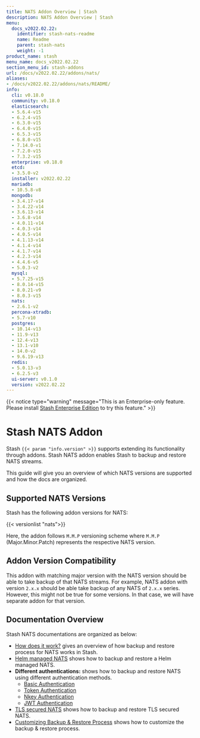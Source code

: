 ```yaml
---
title: NATS Addon Overview | Stash
description: NATS Addon Overview | Stash
menu:
  docs_v2022.02.22:
    identifier: stash-nats-readme
    name: Readme
    parent: stash-nats
    weight: -1
product_name: stash
menu_name: docs_v2022.02.22
section_menu_id: stash-addons
url: /docs/v2022.02.22/addons/nats/
aliases:
- /docs/v2022.02.22/addons/nats/README/
info:
  cli: v0.18.0
  community: v0.18.0
  elasticsearch:
  - 5.6.4-v15
  - 6.2.4-v15
  - 6.3.0-v15
  - 6.4.0-v15
  - 6.5.3-v15
  - 6.8.0-v15
  - 7.14.0-v1
  - 7.2.0-v15
  - 7.3.2-v15
  enterprise: v0.18.0
  etcd:
  - 3.5.0-v2
  installer: v2022.02.22
  mariadb:
  - 10.5.8-v8
  mongodb:
  - 3.4.17-v14
  - 3.4.22-v14
  - 3.6.13-v14
  - 3.6.8-v14
  - 4.0.11-v14
  - 4.0.3-v14
  - 4.0.5-v14
  - 4.1.13-v14
  - 4.1.4-v14
  - 4.1.7-v14
  - 4.2.3-v14
  - 4.4.6-v5
  - 5.0.3-v2
  mysql:
  - 5.7.25-v15
  - 8.0.14-v15
  - 8.0.21-v9
  - 8.0.3-v15
  nats:
  - 2.6.1-v2
  percona-xtradb:
  - 5.7-v10
  postgres:
  - 10.14-v13
  - 11.9-v13
  - 12.4-v13
  - 13.1-v10
  - 14.0-v2
  - 9.6.19-v13
  redis:
  - 5.0.13-v3
  - 6.2.5-v3
  ui-server: v0.1.0
  version: v2022.02.22
---
```


{{< notice type="warning" message="This is an Enterprise-only feature. Please install [Stash Enterprise Edition](/docs/v2022.02.22/setup/install/enterprise) to try this feature." >}}

# Stash NATS Addon

Stash `{{< param "info.version" >}}` supports extending its functionality through addons. Stash NATS addon enables Stash to backup and restore NATS streams.

This guide will give you an overview of which NATS versions are supported and how the docs are organized.

## Supported NATS Versions

Stash has the following addon versions for NATS:

{{< versionlist "nats">}}

Here, the addon follows `M.M.P` versioning scheme where `M.M.P` (Major.Minor.Patch) represents the respective NATS version.

## Addon Version Compatibility

This addon with matching major version with the NATS version should be able to take backup of that NATS streams. For example, NATS addon with version `2.x.x` should be able take backup of any NATS of `2.x.x` series. However, this might not be true for some versions. In that case, we will have separate addon for that version.

## Documentation Overview

Stash NATS documentations are organized as below:

- [How does it work?](/docs/v2022.02.22/addons/nats/overview/) gives an overview of how backup and restore process for NATS works in Stash.
- [Helm managed NATS](/docs/v2022.02.22/addons/nats/helm/) shows how to backup and restore a Helm managed NATS.
- **Different authentications:** shows how to backup and restore NATS using different authentication methods.
  - [Basic Authentication](/docs/v2022.02.22/addons/nats/authentications/basic-auth/)
  - [Token Authentication](/docs/v2022.02.22/addons/nats/authentications/token-auth/)
  - [Nkey Authentication](/docs/v2022.02.22/addons/nats/authentications/nkey-auth/)
  - [JWT Authentication](/docs/v2022.02.22/addons/nats/authentications/jwt-auth/)
- [TLS secured NATS](/docs/v2022.02.22/addons/nats/tls/) shows how to backup and restore TLS secured NATS.
- [Customizing Backup & Restore Process](/docs/v2022.02.22/addons/nats/customization/) shows how to customize the backup & restore process.
